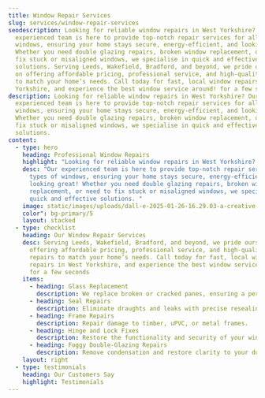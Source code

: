 ```yaml
---
title: Window Repair Services
slug: services/window-repair-services
seodescription: Looking for reliable window repairs in West Yorkshire? Our
  experienced team is here to provide top-notch repair services for all types of
  windows, ensuring your home stays secure, energy-efficient, and looking great!
  Whether you need double glazing repairs, broken window replacement, or need to
  fix stuck or misaligned windows, we specialise in quick and effective
  solutions. Serving Leeds, Wakefield, Bradford, and beyond, we pride ourselves
  on offering affordable pricing, professional service, and high-quality repairs
  to match your home’s needs. Call today for fast, local window repairs in West
  Yorkshire, and experience the best window service around! for a few seconds
description: Looking for reliable window repairs in West Yorkshire? Our
  experienced team is here to provide top-notch repair services for all types of
  windows, ensuring your home stays secure, energy-efficient, and looking great!
  Whether you need double glazing repairs, broken window replacement, or need to
  fix stuck or misaligned windows, we specialise in quick and effective
  solutions.
content:
  - type: hero
    heading: Professional Window Repairs
    highlight: "Looking for reliable window repairs in West Yorkshire? "
    desc: "Our experienced team is here to provide top-notch repair services for all
      types of windows, ensuring your home stays secure, energy-efficient, and
      looking great! Whether you need double glazing repairs, broken window
      replacement, or need to fix stuck or misaligned windows, we specialise in
      quick and effective solutions. "
    image: static/images/uploads/dall-e-2025-01-26-16.29.03-a-creative-and-surreal-depiction-of-a-professional-worker-fixing-broken-windows-in-a-bright-and-modern-home-interior.-the-setting-is-a-cosy-living-spa.webp
    color": bg-primary/5
    layout: stacked
  - type: checklist
    heading: Our Window Repair Services
    desc: Serving Leeds, Wakefield, Bradford, and beyond, we pride ourselves on
      offering affordable pricing, professional service, and high-quality
      repairs to match your home’s needs. Call today for fast, local window
      repairs in West Yorkshire, and experience the best window service around!
      for a few seconds
    items:
      - heading: Glass Replacement
        description: We replace broken or cracked panes, ensuring a perfect fit.
      - heading: Seal Repairs
        description: Eliminate draughts and leaks with precise resealing.
      - heading: Frame Repairs
        description: Repair damage to timber, uPVC, or metal frames.
      - heading: Hinge and Lock Fixes
        description: Restore the functionality and security of your windows.
      - heading: Foggy Double-Glazing Repairs
        description: Remove condensation and restore clarity to your double-glazed units.
    layout: right
  - type: testimonials
    heading: Our Customers Say
    highlight: Testimonials
---
```

